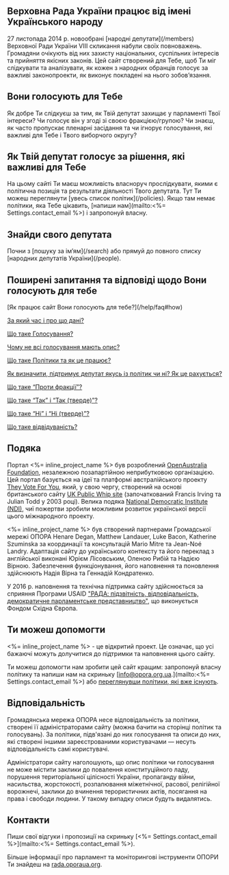 <h2 class="h3">Верховна Рада України працює від імені Українського народу</h2>
27 листопада 2014 р. новообрані [народні депутати](/members) Верховної Ради України VIIІ скликання набули своїх повноважень. Громадяни очікують від них захисту національних, суспільних інтересів та прийняття якісних законів. Цей сайт створений для Тебе, щоб Ти міг слідкувати та аналізувати, як кожен з народних обранців голосує за важливі  законопроекти, як виконує покладені на нього зобов’язання.

<h2 class="h3">Вони голосують для Тебе</h2>
Як добре Ти слідкуєш за тим, як Твій депутат захищає у парламенті Твої інтереси? Чи голосує він у згоді зі своєю фракцією/групою? Чи знаєш, як часто пропускає пленарні засідання та чи ігнорує голосування, які важливі для Тебе і Твого виборчого округу?

<h2 class="h3">Як Твій депутат голосує за рішення, які важливі для Тебе</h2>
На цьому сайті Ти маєш можливість власноруч прослідкувати, якими є політична позиція та  результати діяльності Твого депутата. Тут Ти можеш переглянути [увесь список політик](/policies). Якщо там немає політики, яка Тебе цікавить, [напиши нам](mailto:<%= Settings.contact_email %>) і запропонуй власну.

<h2 class="h3">Знайди свого депутата</h2>
Почни з [пошуку за ім’ям](/search) або прямуй до повного списку [народних депутатів України](/people).

<h2 class="h3">Поширені запитання та відповіді щодо Вони голосують для тебе</h2>
[Як працює сайт Вони голосують для тебе?](/help/faq#how)

[За який час і про що дані?](/help/faq#timeperiod)

[Що таке Голосування?](/help/faq#division)

[Чому не всі голосування мають опис?](/help/faq#summaries)

[Що таке Політики та як це працює?](/help/faq#policies)

[Як визначити, підтримує депутат якусь із політик чи ні? Як це рахується?](/help/faq#stance)

[Що таке “Проти фракції”?](/help/faq#rebellion)

[Що таке “Так” і “Так (тверде)”?](/help/faq#age)

[Що таке “Ні” і “Ні (тверде)”?](/help/faq#no)

[Що таке відвідуваність?](/help/faq#attendance)

<h2 class="h3">Подяка</h2>

Портал <%= inline_project_name %> був розроблений [OpenAustralia Foundation](https://www.openaustraliafoundation.org.au), незалежною позапартійною неприбутковою організацією. Цей портал базується на ідеї та платформі австралійського проекту [They Vote For You](https://theyvoteforyou.org.au), який, у свою чергу, створений на основі британського сайту [UK Public Whip site](http://www.publicwhip.org.uk/) (започаткований Francis Irving та Julian Todd  у 2003 році). Велика подяка [National Democratic Institute (NDI)](https://www.ndi.org/), чиї пожертви зробили можливим розвиток української версії цього міжнародного проекту.

<%= inline_project_name %> був створений партнерами Громадської мережі ОПОРА Henare Degan, Matthew Landauer, Luke Bacon, Katherine Szuminska за координації та консультацій Mario Mitre та Jean-Noé Landry. Адаптація сайту до українського контексту та його переклад з англійської виконані Юрієм Лісовським, Оленою Рибій та Надією Вірною. Забезпечення функціонування, його наповнення та поновлення здійснюють  Надія Вірна та Геннадій Кондратенко.

У 2016 р. наповнення та технічна підтримка сайту здійснюється за сприяння Програми USAID ["РАДА: підзвітність, відповідальність, демократичне парламентське представництво"](http://radaprogram.org/), що виконується Фондом Східна Європа.

<h2 class="h3" id="contribute">Ти можеш допомогти</h2>

<%= inline_project_name %> - це відкритий проект. Це означає, що усі бажаючі можуть долучитися до підтримки та наповнення цього сайту.

Ти можеш допомогти нам зробити цей сайт кращим: запропонуй власну політику та напиши нам на скриньку [info@opora.org.ua.](mailto:<%= Settings.contact_email %>) або [переглянувши політики, які вже існують](/policies).

<h2 class="h3" id="contribute">Відповідальність</h2>

Громадянська мережа ОПОРА несе відповідальність за політики, створені її адміністраторами сайту (можна бачити на сторінці політик та голосувань). За політики, підв'язані до них голосування та описи до них, які створені іншими зареєстрованими користувачами — несуть відповідальність самі користувачі.

Адміністратори сайту наголошують, що опис політики чи голосування не може містити заклики до повалення конституційного ладу, порушення територіальної цілісності України, пропаганду війни, насильства, жорстокості, розпалювання міжетнічної, расової, релігійної ворожнечі, заклики до вчинення терористичних актів, посягання на права і свободи людини. У такому випадку описи будуть видалятись.

<h2 class="h3" id="contact">Контакти</h2>

Пиши свої відгуки і пропозиції на скриньку [<%= Settings.contact_email %>](mailto:<%= Settings.contact_email %>).

Більше інформації про парламент та моніторингові інструменти ОПОРИ Ти знайдеш на [rada.oporaua.org](http://rada.oporaua.org).
